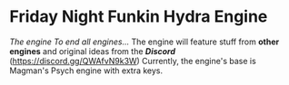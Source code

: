 # Friday Night Funkin Hydra Engine
*The engine To end all engines...*
The engine will feature stuff from **other engines** and original ideas from the ***Discord*** (https://discord.gg/QWAfvN9k3W)
Currently, the engine's base is Magman's Psych engine with extra keys.
